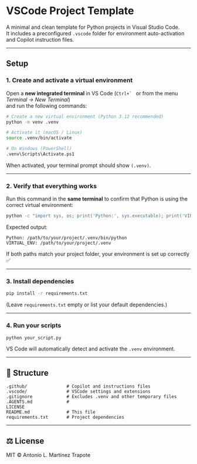 # VSCode Project Template

A minimal and clean template for Python projects in Visual Studio Code.  
It includes a preconfigured `.vscode` folder for environment auto-activation and Copilot instruction files.

---

## Setup

### 1. Create and activate a virtual environment

Open a **new integrated terminal** in VS Code (``Ctrl+` `` or from the menu *Terminal → New Terminal*)  
and run the following commands:

```bash
# Create a new virtual environment (Python 3.12 recommended)
python -m venv .venv

# Activate it (macOS / Linux)
source .venv/bin/activate

# On Windows (PowerShell)
.venv\Scripts\Activate.ps1
```

When activated, your terminal prompt should show `(.venv)`.

---

### 2. Verify that everything works

Run this command in the **same terminal** to confirm that Python is using the correct virtual environment:

```bash
python -c "import sys, os; print('Python:', sys.executable); print('VIRTUAL_ENV:', os.environ.get('VIRTUAL_ENV'))"
```

Expected output:

```
Python: /path/to/your/project/.venv/bin/python
VIRTUAL_ENV: /path/to/your/project/.venv
```

If both paths match your project folder, your environment is set up correctly ✅

---

### 3. Install dependencies

```bash
pip install -r requirements.txt
```

(Leave `requirements.txt` empty or list your default dependencies.)

---

### 4. Run your scripts

```bash
python your_script.py
```

VS Code will automatically detect and activate the `.venv` environment.

---

## 📁 Structure

```
.github/               # Copilot and instructions files
.vscode/               # VSCode settings and extensions
.gitignore             # Excludes .venv and other temporary files
.AGENTS.md             # 
LICENSE
README.md              # This file
requirements.txt       # Project dependencies
```

---

## ⚖️ License

MIT © Antonio L. Martínez Trapote
